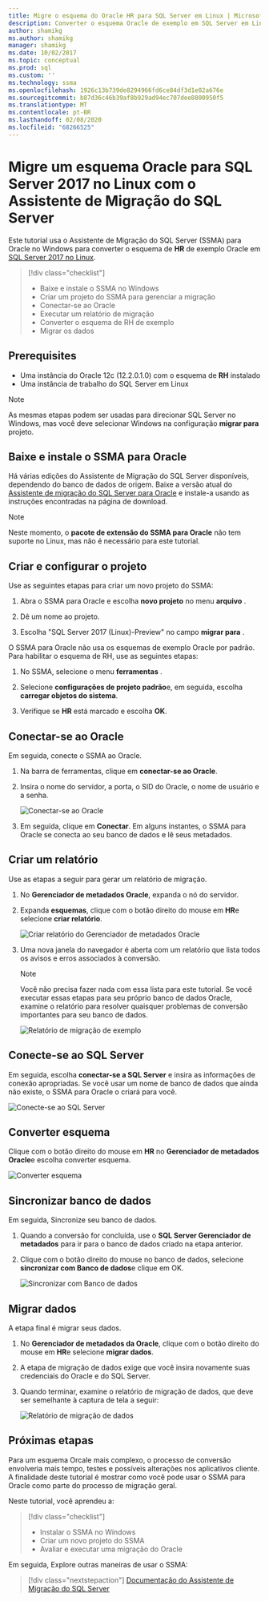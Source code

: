 ```yaml
---
title: Migre o esquema do Oracle HR para SQL Server em Linux | Microsoft Docs
description: Converter o esquema Oracle de exemplo em SQL Server em Linux
author: shamikg
ms.author: shamikg
manager: shamikg
ms.date: 10/02/2017
ms.topic: conceptual
ms.prod: sql
ms.custom: ''
ms.technology: ssma
ms.openlocfilehash: 1926c13b739de8294966fd6ce84df3d1e02a676e
ms.sourcegitcommit: b87d36c46b39af8b929ad94ec707dee8800950f5
ms.translationtype: MT
ms.contentlocale: pt-BR
ms.lasthandoff: 02/08/2020
ms.locfileid: "68266525"
---
```

# <a name="migrate-an-oracle-schema-to-sql-server-2017-on-linux-with-the-sql-server-migration-assistant"></a>Migre um esquema Oracle para SQL Server 2017 no Linux com o Assistente de Migração do SQL Server

Este tutorial usa o Assistente de Migração do SQL Server (SSMA) para Oracle no Windows para converter o esquema de **HR** de exemplo Oracle em [SQL Server 2017 no Linux](../../linux/sql-server-linux-overview.md).

> [!div class="checklist"]
> * Baixe e instale o SSMA no Windows
> * Criar um projeto do SSMA para gerenciar a migração
> * Conectar-se ao Oracle
> * Executar um relatório de migração
> * Converter o esquema de RH de exemplo
> * Migrar os dados

## <a name="prerequisites"></a>Prerequisites

- Uma instância do Oracle 12c (12.2.0.1.0) com o esquema de **RH** instalado
- Uma instância de trabalho do SQL Server em Linux

> [!NOTE]
> As mesmas etapas podem ser usadas para direcionar SQL Server no Windows, mas você deve selecionar Windows na configuração **migrar para** projeto.

## <a name="download-and-install-ssma-for-oracle"></a>Baixe e instale o SSMA para Oracle

Há várias edições do Assistente de Migração do SQL Server disponíveis, dependendo do banco de dados de origem.  Baixe a versão atual do [Assistente de migração do SQL Server para Oracle](https://aka.ms/ssmafororacle) e instale-a usando as instruções encontradas na página de download.

> [!NOTE]
> Neste momento, o **pacote de extensão do SSMA para Oracle** não tem suporte no Linux, mas não é necessário para este tutorial.

## <a name="create-and-set-up-project"></a>Criar e configurar o projeto

Use as seguintes etapas para criar um novo projeto do SSMA:

1. Abra o SSMA para Oracle e escolha **novo projeto** no menu **arquivo** .

1. Dê um nome ao projeto.

1. Escolha "SQL Server 2017 (Linux)-Preview" no campo **migrar para** .

O SSMA para Oracle não usa os esquemas de exemplo Oracle por padrão. Para habilitar o esquema de RH, use as seguintes etapas:

1. No SSMA, selecione o menu **ferramentas** .

1. Selecione **configurações de projeto padrão**e, em seguida, escolha **carregar objetos do sistema**.

1. Verifique se **HR** está marcado e escolha **OK**.

## <a name="connect-to-oracle"></a>Conectar-se ao Oracle

Em seguida, conecte o SSMA ao Oracle.

1. Na barra de ferramentas, clique em **conectar-se ao Oracle**.

1. Insira o nome do servidor, a porta, o SID do Oracle, o nome de usuário e a senha.

   ![Conectar-se ao Oracle](./media/sql-server-linux-convert-from-oracle/ConnectToOracle.png)

1. Em seguida, clique em **Conectar**. Em alguns instantes, o SSMA para Oracle se conecta ao seu banco de dados e lê seus metadados.

## <a name="create-a-report"></a>Criar um relatório

Use as etapas a seguir para gerar um relatório de migração.

1. No **Gerenciador de metadados Oracle**, expanda o nó do servidor.

1. Expanda **esquemas**, clique com o botão direito do mouse em **HR**e selecione **criar relatório**.

   ![Criar relatório do Gerenciador de metadados Oracle](./media/sql-server-linux-convert-from-oracle/CreateReport.png)

1. Uma nova janela do navegador é aberta com um relatório que lista todos os avisos e erros associados à conversão.

   > [!NOTE]
   > Você não precisa fazer nada com essa lista para este tutorial. Se você executar essas etapas para seu próprio banco de dados Oracle, examine o relatório para resolver quaisquer problemas de conversão importantes para seu banco de dados.

   ![Relatório de migração de exemplo](./media/sql-server-linux-convert-from-oracle/SSMAReport.png)

## <a name="connect-to-sql-server"></a>Conecte-se ao SQL Server

Em seguida, escolha **conectar-se a SQL Server** e insira as informações de conexão apropriadas.  Se você usar um nome de banco de dados que ainda não existe, o SSMA para Oracle o criará para você.

![Conecte-se ao SQL Server](./media/sql-server-linux-convert-from-oracle/ConnectToSQLServer.png)

## <a name="convert-schema"></a>Converter esquema

Clique com o botão direito do mouse em **HR** no **Gerenciador de metadados Oracle**e escolha converter esquema.

![Converter esquema](./media/sql-server-linux-convert-from-oracle/ConvertSchema.png)

## <a name="synchronize-database"></a>Sincronizar banco de dados

Em seguida, Sincronize seu banco de dados.

1. Quando a conversão for concluída, use o **SQL Server Gerenciador de metadados** para ir para o banco de dados criado na etapa anterior.

1. Clique com o botão direito do mouse no banco de dados, selecione **sincronizar com Banco de dados**e clique em OK.

   ![Sincronizar com Banco de dados](./media/sql-server-linux-convert-from-oracle/SynchronizeWithDatabase.png)

## <a name="migrate-data"></a>Migrar dados

A etapa final é migrar seus dados.

1. No **Gerenciador de metadados da Oracle**, clique com o botão direito do mouse em **HR**e selecione **migrar dados**.

1. A etapa de migração de dados exige que você insira novamente suas credenciais do Oracle e do SQL Server.

1. Quando terminar, examine o relatório de migração de dados, que deve ser semelhante à captura de tela a seguir:

   ![Relatório de migração de dados](./media/sql-server-linux-convert-from-oracle/DataMigrationReport.png)

## <a name="next-steps"></a>Próximas etapas

Para um esquema Orcale mais complexo, o processo de conversão envolveria mais tempo, testes e possíveis alterações nos aplicativos cliente. A finalidade deste tutorial é mostrar como você pode usar o SSMA para Oracle como parte do processo de migração geral.

Neste tutorial, você aprendeu a:
> [!div class="checklist"]
> * Instalar o SSMA no Windows
> * Criar um novo projeto do SSMA
> * Avaliar e executar uma migração do Oracle

Em seguida, Explore outras maneiras de usar o SSMA:

> [!div class="nextstepaction"]
>[Documentação do Assistente de Migração do SQL Server](../sql-server-migration-assistant.md)
